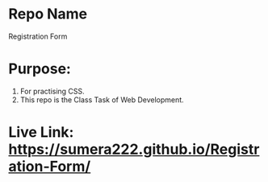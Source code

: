 # Repo Name
Registration Form

# Purpose:
1) For practising CSS.
2) This repo is the Class Task of Web Development.

# Live Link: https://sumera222.github.io/Registration-Form/

